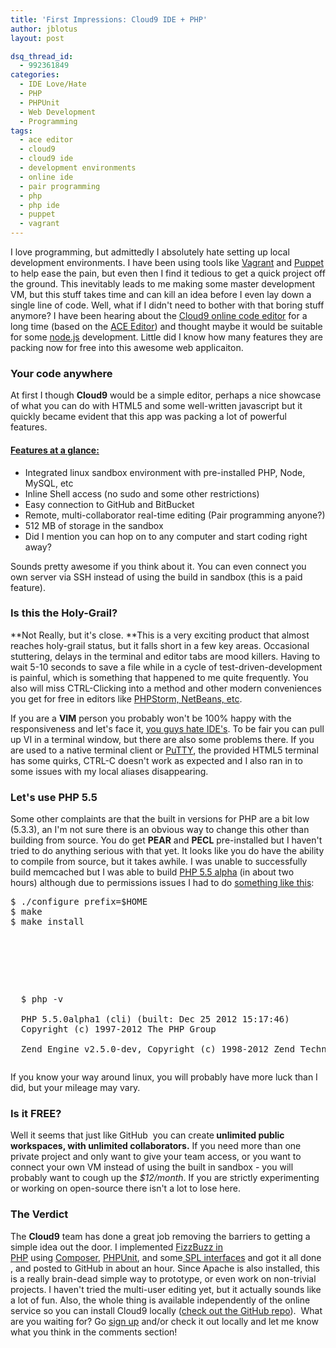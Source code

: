 ```yaml
---
title: 'First Impressions: Cloud9 IDE + PHP'
author: jblotus
layout: post

dsq_thread_id:
  - 992361849
categories:
  - IDE Love/Hate
  - PHP
  - PHPUnit
  - Web Development
  - Programming
tags:
  - ace editor
  - cloud9
  - cloud9 ide
  - development environments
  - online ide
  - pair programming
  - php
  - php ide
  - puppet
  - vagrant
---
```

I love programming, but admittedly I absolutely hate setting up local development environments. I have been using tools like [Vagrant][1] and [Puppet][2] to help ease the pain, but even then I find it tedious to get a quick project off the ground. This inevitably leads to me making some master development VM, but this stuff takes time and can kill an idea before I even lay down a single line of code. Well, what if I didn't need to bother with that boring stuff anymore? I have been hearing about the [Cloud9 online code editor][3] for a long time (based on the [ACE Editor][4]) and thought maybe it would be suitable for some [node.js][5] development. Little did I know how many features they are packing now for free into this awesome web applicaiton.

<!--more-->

### Your code anywhere

At first I though **Cloud9** would be a simple editor, perhaps a nice showcase of what you can do with HTML5 and some well-written javascript but it quickly became evident that this app was packing a lot of powerful features.

#### <span style="text-decoration: underline;" data-mce-mark="1">Features at a glance:</span>

  * Integrated linux sandbox environment with pre-installed PHP, Node, MySQL, etc
  * Inline Shell access (no sudo and some other restrictions)
  * Easy connection to GitHub and BitBucket
  * Remote, multi-collaborator real-time editing (Pair programming anyone?)
  * 512 MB of storage in the sandbox
  * Did I mention you can hop on to any computer and start coding right away?

Sounds pretty awesome if you think about it. You can even connect you own server via SSH instead of using the build in sandbox (this is a paid feature).

### Is this the Holy-Grail?

**Not Really, but it's close. **This is a very exciting product that almost reaches holy-grail status, but it falls short in a few key areas. Occasional stuttering, delays in the terminal and editor tabs are mood killers. Having to wait 5-10 seconds to save a file while in a cycle of test-driven-development is painful, which is something that happened to me quite frequently. You also will miss CTRL-Clicking into a method and other modern conveniences you get for free in editors like [PHPStorm, NetBeans, etc][6].

If you are a **VIM** person you probably won't be 100% happy with the responsiveness and let's face it, [you guys hate IDE's][7]. To be fair you can pull up VI in a terminal window, but there are also some problems there. If you are used to a native terminal client or [PuTTY][8], the provided HTML5 terminal has some quirks, CTRL-C doesn't work as expected and I also ran in to some issues with my local aliases disappearing.

### Let's use PHP 5.5

Some other complaints are that the built in versions for PHP are a bit low (5.3.3), an I'm not sure there is an obvious way to change this other than building from source. You do get **PEAR** and **PECL** pre-installed but I haven't tried to do anything serious with that yet. It looks like you do have the ability to compile from source, but it takes awhile. I was unable to successfully build memcached but I was able to build [PHP 5.5 alpha][9] (in about two hours) although due to permissions issues I had to do <span style="text-decoration: underline;" data-mce-mark="1">something like this</span>:

<pre class="brush:shell">$ ./configure prefix=$HOME
$ make
$ make install</p>



<p>
  $ php -v<br />
  PHP 5.5.0alpha1 (cli) (built: Dec 25 2012 15:17:46)
  Copyright (c) 1997-2012 The PHP Group<br />
  Zend Engine v2.5.0-dev, Copyright (c) 1998-2012 Zend Technologies</pre>
  If you know your way around linux, you will probably have more luck than I did, but your mileage may vary.
</p>



<h3>
  Is it FREE?
</h3>



<p>
  Well it seems that just like GitHub  you can create<strong> unlimited public workspaces, with unlimited collaborators.</strong> If you need more than one private project and only want to give your team access, or you want to connect your own VM instead of using the built in sandbox - you will probably want to cough up the<em> $12/month</em>. If you are strictly experimenting or working on open-source there isn't a lot to lose here.
</p>



<h3>
  The Verdict
</h3>



<p>
  The <strong>Cloud9</strong> team has done a great job removing the barriers to getting a simple idea out the door. I implemented <a title="FizzBuzz In PHP - A Test Drive of the Cloud9 IDE" href="https://github.com/jblotus/cloud9-php-fizzbuzz">FizzBuzz in PHP</a> using <a title="Composer PHP Dependency Management" href="http://getcomposer.org/">Composer</a>, <a title="PHPUnit Manual" href="http://www.phpunit.de/manual/current/en/index.html">PHPUnit</a>, and some<a title="PHP Standard PHP Library" href="http://php.net/manual/en/book.spl.php"> SPL interfaces</a> and got it all done , and posted to GitHub in about an hour. Since Apache is also installed, this is a really brain-dead simple way to prototype, or even work on non-trivial projects. I haven't tried the multi-user editing yet, but it actually sounds like a lot of fun. Also, the whole thing is available independently of the online service so you can install Cloud9 locally (<a title="Cloud9 IDE GitHub Source" href="https://github.com/ajaxorg/cloud9/">check out the GitHub repo</a>).  What are you waiting for? Go <a title="Cloud9 IDE Signup" href="https://c9.io/">sign up</a> and/or check it out locally and let me know what you think in the comments section!
</p>

 [1]: http://vagrantup.com/ "Go to the Vagrant Homepage"
 [2]: http://puppetlabs.com/ "Go to the PuppetLabs Homepage"
 [3]: https://c9.io/ "Go to the Cloud9 IDE Homepage"
 [4]: http://ace.ajax.org/#nav=about "Go to the ACE Editor Homepage"
 [5]: http://nodejs.org/
 [6]: http://www.jblotus.com/2012/06/29/why-cant-someone-just-make-a-good-ide-for-php/ "Why can’t someone just make a good IDE for PHP?"
 [7]: http://stackoverflow.com/questions/136056/ide-or-text-editor "IDE or Text Editor"
 [8]: http://www.chiark.greenend.org.uk/~sgtatham/putty/download.html "PuTTY Terminal Client"
 [9]: http://downloads.php.net/dsp/ "PHP 5.5 Alpha"
